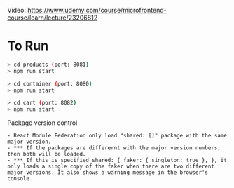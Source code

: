 Video: https://www.udemy.com/course/microfrontend-course/learn/lecture/23206812

# To Run
```bash
> cd products (port: 8081)
> npm run start 

> cd container (port: 8080)
> npm run start

> cd cart (port: 8082)
> npm run start
```

Package version control
```
- React Module Federation only load "shared: []" package with the same major version.
- *** If the packages are differernt with the major version numbers, then both will be loaded.
- *** If this is specified shared: { faker: { singleton: true }, }, it only loads a single copy of the faker when there are two different major versions. It also shows a warning message in the browser's console.
```